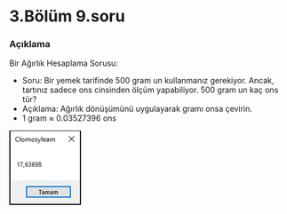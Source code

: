 # 3.Bölüm 9.soru

### Açıklama

Bir Ağırlık Hesaplama Sorusu:
* Soru: Bir yemek tarifinde 500 gram un kullanmanız gerekiyor. Ancak, tartınız sadece ons cinsinden ölçüm yapabiliyor. 500 gram un kaç ons tür?
* Açıklama: Ağırlık dönüşümünü uygulayarak gramı onsa çevirin.
* 1 gram ≈ 0.03527396 ons

![Bolum 3-Soru 9](Bolum3_9.png)
